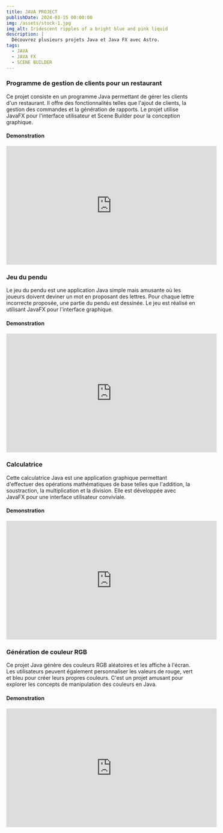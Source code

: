 ```yaml
---
title: JAVA PROJECT
publishDate: 2024-03-15 00:00:00
img: /assets/stock-1.jpg
img_alt: Iridescent ripples of a bright blue and pink liquid
description: |
  Découvrez plusieurs projets Java et Java FX avec Astro.
tags:
  - JAVA
  - JAVA FX
  - SCENE BUILDER
---
```


### Programme de gestion de clients pour un restaurant

Ce projet consiste en un programme Java permettant de gérer les clients d'un restaurant. Il offre des fonctionnalités telles que l'ajout de clients, la gestion des commandes et la génération de rapports. Le projet utilise JavaFX pour l'interface utilisateur et Scene Builder pour la conception graphique.
#### Demonstration
<iframe width="560" height="315" src="https://www.youtube.com/embed/pnaWOR2qiNM" frameborder="0" allowfullscreen></iframe>

### Jeu du pendu

Le jeu du pendu est une application Java simple mais amusante où les joueurs doivent deviner un mot en proposant des lettres. Pour chaque lettre incorrecte proposée, une partie du pendu est dessinée. Le jeu est réalisé en utilisant JavaFX pour l'interface graphique.
#### Demonstration
<iframe width="560" height="315" src="https://www.youtube.com/embed/Drgd2OsSLDU" frameborder="0" allowfullscreen></iframe>

### Calculatrice

Cette calculatrice Java est une application graphique permettant d'effectuer des opérations mathématiques de base telles que l'addition, la soustraction, la multiplication et la division. Elle est développée avec JavaFX pour une interface utilisateur conviviale.
#### Demonstration
<iframe width="560" height="315" src="https://www.youtube.com/embed/WOBQ9ypgPJ4" frameborder="0" allowfullscreen></iframe>

### Génération de couleur RGB

Ce projet Java génère des couleurs RGB aléatoires et les affiche à l'écran. Les utilisateurs peuvent également personnaliser les valeurs de rouge, vert et bleu pour créer leurs propres couleurs. C'est un projet amusant pour explorer les concepts de manipulation des couleurs en Java.
#### Demonstration
<iframe width="560" height="315" src="https://www.youtube.com/embed/DQ3jDXM9VDg" frameborder="0" allowfullscreen></iframe>


